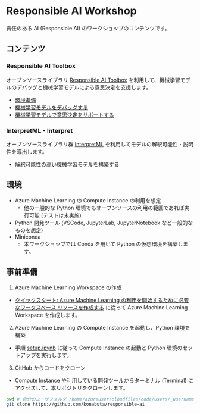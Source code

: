 # Responsible AI Workshop

責任のある AI (Responsible AI) のワークショップのコンテンツです。

## コンテンツ
### Responsible AI Toolbox

オープンソースライブラリ [Responsible AI Toolbox](https://github.com/microsoft/responsible-ai-toolbox) を利用して、機械学習モデルのデバッグと機械学習モデルによる意思決定を支援します。

- [環境準備](notebook/0-Setup.ipynb)
- [機械学習モデルをデバッグする](notebook/responsibleaidashboard-automobile-regression-debugging.ipynb)
- [機械学習モデルで意思決定をサポートする](notebook/responsibleaidashboard-house-decision-making.ipynb)


### InterpretML - Interpret

オープンソースライブラリ群 [InterpretML](https://interpret.ml/) を利用してモデルの解釈可能性・説明性を導出します。

- [解釈可能性の高い機械学習モデルを構築する](notebook/interpretml-explainable-boosting-machine.ipynb)

## 環境
- Azure Machine Learning の Compute Instance の利用を想定
    - 他の一般的な Python 環境でもオープンソースの利用の範囲であれば実行可能 (テストは未実施)
- Python 開発ツール (VSCode, JupyterLab, JupyterNotebook など一般的なものを想定)
- Miniconda
    - 本ワークショップでは Conda を用いて Python の仮想環境を構築します。


## 事前準備

1. Azure Machine Learning Workspace の作成
- [クイックスタート: Azure Machine Learning の利用を開始するために必要なワークスペース リソースを作成する](https://docs.microsoft.com/ja-JP/azure/machine-learning/quickstart-create-resources) に従って Azure Machine Learning Workspace を作成します。


2. Azure Machine Learning の Compute Instance を起動し、Python 環境を構築

- 手順 [setup.ipynb](setup.ipynb) に従って Compute Instance の起動と Python 環境のセットアップを実行します。


3. GitHub からコードをクローン

- Compute Instance や利用している開発ツールからターミナル (Terminal) にアクセスして、本リポジトリをクローンします。

```bash
pwd # 自分のユーザフォルダ /home/azureuser/cloudfiles/code/Users/_username_ にいることを確認
git clone https://github.com/konabuta/responsible-ai
```
